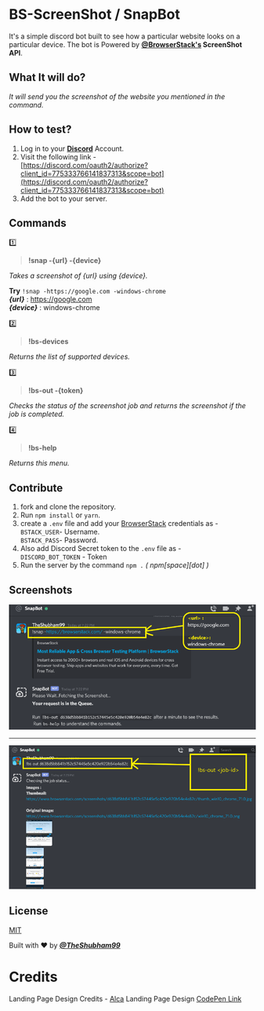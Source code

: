 # BS-ScreenShot / SnapBot

It's a simple discord bot built to see how a particular website looks on a particular device. The bot is Powered by **[@BrowserStack's](https://github.com/browserstack) ScreenShot API**.

## What It will do?

_It will send you the screenshot of the website you mentioned in the command._

## How to test?

1. Log in to your **[Discord](https://discord.com)** Account.
2. Visit the following link -\
   [https://discord.com/oauth2/authorize?client_id=775333766141837313&scope=bot](https://discord.com/oauth2/authorize?client_id=775333766141837313&scope=bot)
3. Add the bot to your server.

## Commands

1️⃣

> **!snap -{url} -{device}**

_Takes a screenshot of {url} using {device}._

**Try** `!snap -https://google.com -windows-chrome`\
**_{url}_** : https://google.com \
**_{device}_** : windows-chrome

2️⃣

> **!bs-devices**

_Returns the list of supported devices._

3️⃣

> **!bs-out -{token}**

_Checks the status of the screenshot job and returns the screenshot if the job is completed._

4️⃣

> **!bs-help**

_Returns this menu._

## Contribute

1. fork and clone the repository.
2. Run `npm install` or `yarn`.
3. create a `.env` file and add your [BrowserStack](https://github.com/browserstack) credentials as - \
   `BSTACK_USER`- Username. \
   `BSTACK_PASS`- Password.
4. Also add Discord Secret token to the `.env` file as - \
   `DISCORD_BOT_TOKEN` - Token
5. Run the server by the command `npm .` _( npm[space][dot] )_

## Screenshots

![](./Demo1.png)

---

![](./Demo2.png)

## License

[MIT](https://choosealicense.com/licenses/mit/)

Built with :heart: by _**[@TheShubham99](https://github.com/theshubham99)**_

# Credits

Landing Page Design Credits - [Alca](https://codepen.io/Alca)
Landing Page Design [CodePen Link](https://codepen.io/Alca/pen/zEXwQM)
